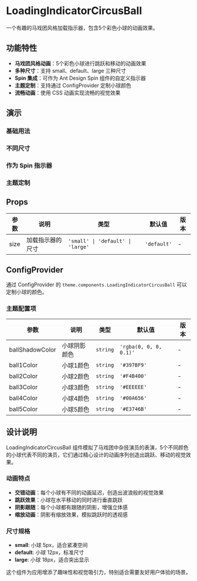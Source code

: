 # LoadingIndicatorCircusBall

一个有趣的马戏团风格加载指示器，包含5个彩色小球的动画效果。

## 功能特性

- **马戏团风格动画**：5个彩色小球进行跳跃和移动的动画效果
- **多种尺寸**：支持 small、default、large 三种尺寸
- **Spin 集成**：可作为 Ant Design Spin 组件的自定义指示器
- **主题定制**：支持通过 ConfigProvider 定制小球颜色
- **流畅动画**：使用 CSS 动画实现流畅的视觉效果

## 演示

### 基础用法

<code src="./demo/basic.tsx"></code>

### 不同尺寸

<code src="./demo/different-sizes.tsx"></code>

### 作为 Spin 指示器

<code src="./demo/with-spin.tsx"></code>

### 主题定制

<code src="./demo/theme-customization.tsx"></code>

## Props

| 参数 | 说明 | 类型 | 默认值 | 版本 |
| --- | --- | --- | --- | --- |
| size | 加载指示器的尺寸 | `'small' \| 'default' \| 'large'` | `'default'` | - |

## ConfigProvider

通过 ConfigProvider 的 `theme.components.LoadingIndicatorCircusBall` 可以定制小球的颜色。

### 主题配置项

| 参数 | 说明 | 类型 | 默认值 | 版本 |
| --- | --- | --- | --- | --- |
| ballShadowColor | 小球阴影颜色 | `string` | `'rgba(0, 0, 0, 0.1)'` | - |
| ball1Color | 小球1颜色 | `string` | `'#397BF9'` | - |
| ball2Color | 小球2颜色 | `string` | `'#F4B400'` | - |
| ball3Color | 小球3颜色 | `string` | `'#EEEEEE'` | - |
| ball4Color | 小球4颜色 | `string` | `'#00A656'` | - |
| ball5Color | 小球5颜色 | `string` | `'#E3746B'` | - |

## 设计说明

LoadingIndicatorCircusBall 组件模拟了马戏团中杂技演员的表演，5个不同颜色的小球代表不同的演员，它们通过精心设计的动画序列创造出跳跃、移动的视觉效果。

### 动画特点

- **交错动画**：每个小球有不同的动画延迟，创造出波浪般的视觉效果
- **跳跃效果**：小球在水平移动的同时进行垂直跳跃
- **阴影跟随**：每个小球都有跟随的阴影，增强立体感
- **缩放动画**：阴影有缩放效果，模拟跳跃时的透视感

### 尺寸规格

- **small**: 小球 5px，适合紧凑空间
- **default**: 小球 12px，标准尺寸
- **large**: 小球 18px，适合突出显示

这个组件为应用增添了趣味性和视觉吸引力，特别适合需要友好用户体验的场景。
